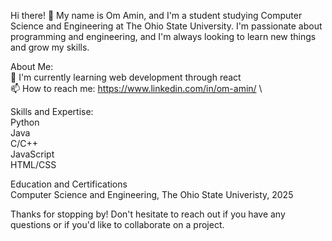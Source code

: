 Hi there! 👋
My name is Om Amin, and I'm a student studying Computer Science and Engineering at The Ohio State University. I'm passionate about programming and engineering, and I'm always looking to learn new things and grow my skills.

About Me:\
🌱 I'm currently learning web development through react\
📫 How to reach me: https://www.linkedin.com/in/om-amin/ \


Skills and Expertise:\
Python\
Java\
C/C++\
JavaScript\
HTML/CSS


Education and Certifications\
Computer Science and Engineering, The Ohio State Univeristy, 2025

Thanks for stopping by! Don't hesitate to reach out if you have any questions or if you'd like to collaborate on a project.
